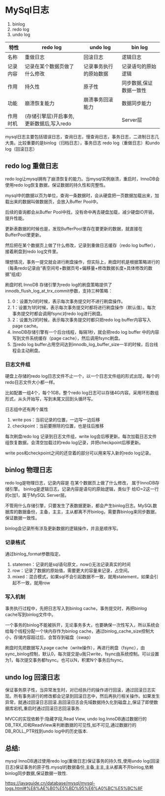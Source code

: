 # MySql日志

1. binlog
2. redo log
3. undo log

特性|redo log | undo log | bin log
-|-|-|-
名称|重做日志|回滚日志|逻辑日志
记录内容|记录在某个数据页做了什么修改|记录事务执行的原始数据|记录语句的原始逻辑
作用|持久性|原子性|同步数据,保证数据一致性
功能|崩溃恢复能力|崩溃事务回滚能力|数据同步能力
作用时机|(存储引擎层)开启事务,更新数据后,写入redo||Server层


mysql日志主要包括错误日志，查询日志，慢查询日志，事务日志，二进制日志几大类。比较重要的是binlog（归档日志），事务日志 redo log（重做日志）和undo log（回滚日志）

## redo log 重做日志

redo log让mysql拥有了崩溃恢复的能力。当mysql实例崩溃，重启时，InnoDB会使用redo log恢复数据，保证数据的持久性和完整性。

mysql中的数据以页为单位，查询一条数据时，会从硬盘把一页数据加载出来，加载出来的数据叫做数据页，会放入Buffer Pool中。

后续的查询都会从Buffer Pool中找，没有命中再去硬盘加载，减少硬盘IO开销，提升性能。

更新表数据的时候也是，发现BufferPool里存在要更新的数据，就直接在BufferPool里更新。

然后把在某个数据页上做了什么修改，记录到重做日志缓存（redo log buffer），接着刷盘到redo log文件里。

理想情况，事务一提交就会进行刷盘操作，但实际上，刷盘时机是根据策略进行的（每条redo记录由“表空间号+数据页号+偏移量+修改数据长度+具体修改的数据”组成）

刷盘时机
InnoDB 存储引擎为redo log的刷盘策略提供了innodb_flush_log_at_trx_commit参数，支持三种策略：
1. 0：设置为0的时候，表示每次事务提交时不进行刷盘操作。
2. 1：设置为1的时候，表示每次事务提交时都将进行刷盘操作（默认值）。每次事务提交时都会调用fsync对redo log进行刷盘。
3. 2：设置为2的时候，表示每次事务提交时都只把redo log buffer内容写入page cache。
4. InnoDB存储引擎有一个后台线程，每隔1秒，就会把redo log buffer 中的内容写到文件系统缓存（page cache），然后调用fsync刷盘。
5. 当redo log buffer占用空间达到innodb_log_buffer_size一半的时候，后台线程会主动刷盘。

### 日志文件组

硬盘上存储的redo log日志文件不止一个，以一个日志文件组的形式出现，每个的redo日志文件大小都一样。

比如配置一组4个，每个1GB，整个redo log日志可以存储4G内容。采用环形数组形式，从头开始写，写到末尾又回到头循环写。

日志组中还有两个属性
1. write pos：当前记录的位置，一边写一边后移
2. checkpoint：当前要擦除的位置，也是往后推移


每次刷盘redo log 记录到日志文件组，write log会后移更新。每次加载日志文件组恢复数据，会清空加载过的redo log记录，并把checkpoint后移更新。

write pos和checkpoint之间的还空着的部分可以用来写入新的redo log记录。

## binlog 物理日志
redo log是物理日志，记录内容是 在某个数据页上做了什么修改， 属于InnoDB存储引擎。
binlog是逻辑日志，记录内容是语句的原始逻辑，类似于 给ID=2这一行的c加1，属于MySQL Server层。

不管用什么存储引擎，只要发生了表数据更新，都会产生binlog日志。MySQL数据库的数据备份，主备，主主，主从都离不开binlog，需要靠binlog来同步数据，保证数据一致性。

binlog会记录所有涉及更新数据的逻辑操作，并且是顺序写。

### 记录格式

通过binlog_format参数指定。
1. statemen：记录的是sql语句原文，now()无法记录真实的时间
2. row：记录了数据的原始值，需要更大的容量来记录，占空间。
3. mixed：混合模式，如果sql不会引起数据不一致，就用statement，如果会引起不一致，就用row

### 写入机制

事务执行过程中，先把日志写入到binlog cache，事务提交时，再把binlog cache写到binlog文件中。

一个事务的binlog不能被拆开，无论事务多大，也要确保一次性写入，所以系统会给每个线程分配一个块内存作为binlog cache，通过binlog_cache_size控制大小，存储内容超过后，会暂存到磁盘（swap）

刷盘时先把数据写入page cache（write操作），再进行刷盘（fsync），由sync_binlog控制，默认0，每次提交是u我只write，fsync由系统控制。可以设置为1，每次提交事务都fsync。也可以N，积累N个事务后fsync。


## undo log 回滚日志

保证事务原子性，当异常发生时，对已经执行的操作进行回滚，通过回滚日志实现。所有事务进行的修改都会记录到回滚日志中，然后再执行相关操作。如果发生异常，就通过回滚日志回滚.且回滚日志会先域数据持久化到磁盘上,保证了即使数据库宕机,重启时通过回滚日志回滚事务.

MVCC的实现依赖于:隐藏字段,Read View, undo log.InnoDB通过数据行的DB_TRX_ID和ReadView来判断数据的可见性,如不可见,通过数据行的DB_ROLL_PTR找到undo log中的历史版本.

## 总结:

mysql InnoDB通过使用redo log(重做日志)保证事务的持久性,使用undo log(回滚日志)保证事务的原子性.mysql的数据备份,主备,主主,主从都离不开binlog,依赖binlog同步数据,保证数据一致性.







https://javaguide.cn/database/mysql/mysql-logs.html#%E8%AE%B0%E5%BD%95%E6%A0%BC%E5%BC%8F
